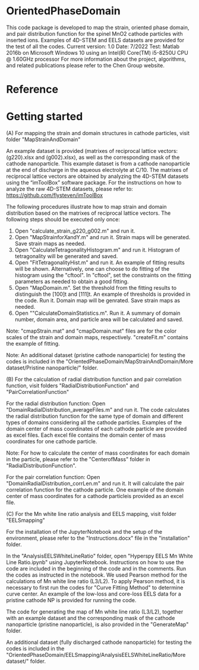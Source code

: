# OrientedPhaseDomain

This code package is developed to map the strain, oriented phase domain, and pair distribution function for the spinel MnO2 cathode particles with inserted ions. Examples of 4D-STEM and EELS datasets are provided for the test of all the codes.
Current version: 1.0
Date: 7/2022
Test: Matlab 2016b on Microsoft Windows 10 using an Intel(R) Core(TM) i5-8250U CPU @ 1.60GHz processor
For more information about the project, algorithms, and related publications please refer to the Chen Group website.

# Reference

# Getting started

(A) For mapping the strain and domain structures in cathode particles, visit folder "MapStrainAndDomain"

An example dataset is provided (matrixes of reciprocal lattice vectors: (g220).xlsx and (g002).xlsx), as well as the corresponding mask of the cathode nanoparticle. This example dataset is from a cathode nanoparticle at the end of discharge in the aqueous electrolyte at C/10. The matrixes of reciprocal lattice vectors are obtained by analyzing the 4D-STEM datasets using the “imToolBox” software package. For the instructions on how to analyze the raw 4D-STEM datasets, please refer to: https://github.com/flysteven/imToolBox

The following procedures illustrate how to map strain and domain distribution based on the matrixes of reciprocal lattice vectors. The following steps should be executed only once:

1. Open "calculate_strain_g220_g002.m" and run it.
2. Open "MapStrainforXandY.m" and run it. Strain maps will be generated. Save strain maps as needed.
3. Open "CalculateTetragonalityHistogram.m" and run it. Histogram of tetragonality will be generated and saved.
4. Open "FitTetragonalityHist.m" and run it. An example of fitting results will be shown. Alternatively, one can choose to do fitting of the histogram using the "cftool". In "cftool", set the constraints on the fitting parameters as needed to obtain a good fitting. 
5. Open "MapDomain.m". Set the threshold from the fitting results to distinguish the [100]t and [111]t. An example of thresholds is provided in the code. Run it. Domain map will be genrated. Save strain maps as needed.
6. Open ""CalculateDomainStatistics.m". Run it. A summary of domain number, domain area, and particle area will be calculated and saved.

Note: "cmapStrain.mat" and "cmapDomain.mat" files are for the color scales of the strain and domain maps, respectively. "createFit.m" contains the example of fitting.

Note: An additional dataset (pristine cathode nanoparticle) for testing the codes is included in the "OrientedPhaseDomain/MapStrainAndDomain/More dataset/Pristine nanoparticle/" folder.

(B) For the calculation of radial distribution function and pair correlation function, visit folders "RadialDistributionFunction" and "PairCorrelationFunction"

For the radial distribution function: Open "DomainRadialDistribution_averageFiles.m" and run it. The code calculates the radial distribution function for the same type of domain and different types of domains considering all the cathode particles. Examples of the domain center of mass coordinates of each cathode particle are provided as excel files. Each excel file contains the domain center of mass coordinates for one cathode particle.

Note: For how to calculate the center of mass coordinates for each domain in the particle, please refer to the "CenterofMass" folder in "RadialDistributionFunction".

For the pair correlation function: Open "DomainRadialDistribution_corrLen.m" and run it. It will calculate the pair correlation function for the cathode particle. One example of the domain center of mass coordinates for a cathode particleis provided as an excel file.

(C) For the Mn white line ratio analysis and EELS mapping, visit folder "EELSmapping"

For the installation of the JupyterNotebook and the setup of the environment, please refer to the "Instructions.docx" file in the "installation" folder.

In the "AnalysisEELSWhiteLineRatio" folder, open "Hyperspy EELS Mn White Line Ratio.ipynb" using JupyterNotebook. Instructions on how to use the code are included in the beginning of the code and in the comments. Run the codes as instructed in the notebook. We used Pearson method for the calculations of Mn white line ratio (L3/L2). To apply Pearson method, it is necessary to first run the codes for "Curve Fitting Method" to determine curve center. An example of the low-loss and core-loss EELS data for a pristine cathode NP is provided for running the code.

The code for generating the map of Mn white line ratio (L3/L2), together with an example dataset and the corresponding mask of the cathode nanoparticle (pristine nanoparticle), is also provided in the "GenerateMap" folder.

An additional dataset (fully discharged cathode nanoparticle) for testing the codes is included in the "OrientedPhaseDomain/EELSmapping/AnalysisEELSWhiteLineRatio/More dataset/" folder.
